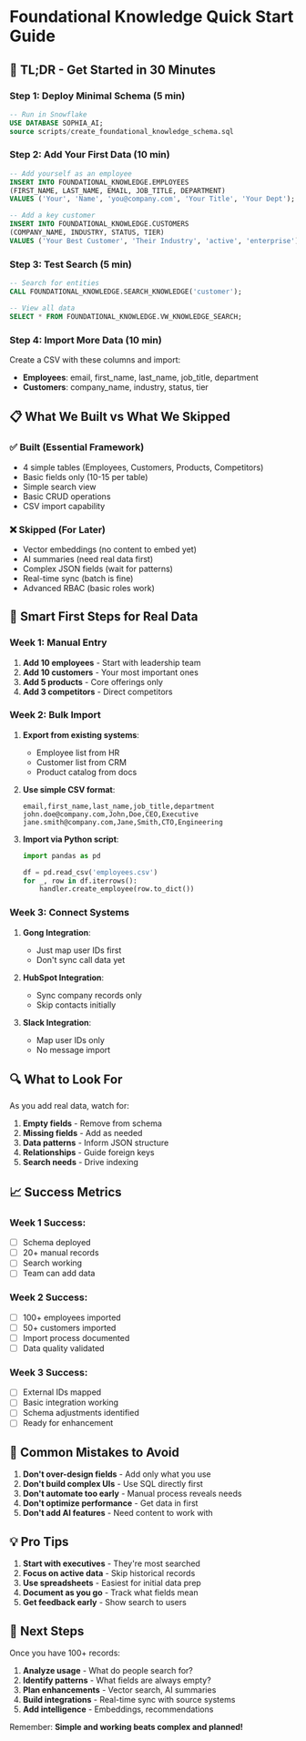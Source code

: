 # Foundational Knowledge Quick Start Guide

## 🚀 TL;DR - Get Started in 30 Minutes

### Step 1: Deploy Minimal Schema (5 min)
```sql
-- Run in Snowflake
USE DATABASE SOPHIA_AI;
source scripts/create_foundational_knowledge_schema.sql
```

### Step 2: Add Your First Data (10 min)
```sql
-- Add yourself as an employee
INSERT INTO FOUNDATIONAL_KNOWLEDGE.EMPLOYEES 
(FIRST_NAME, LAST_NAME, EMAIL, JOB_TITLE, DEPARTMENT)
VALUES ('Your', 'Name', 'you@company.com', 'Your Title', 'Your Dept');

-- Add a key customer
INSERT INTO FOUNDATIONAL_KNOWLEDGE.CUSTOMERS 
(COMPANY_NAME, INDUSTRY, STATUS, TIER)
VALUES ('Your Best Customer', 'Their Industry', 'active', 'enterprise');
```

### Step 3: Test Search (5 min)
```sql
-- Search for entities
CALL FOUNDATIONAL_KNOWLEDGE.SEARCH_KNOWLEDGE('customer');

-- View all data
SELECT * FROM FOUNDATIONAL_KNOWLEDGE.VW_KNOWLEDGE_SEARCH;
```

### Step 4: Import More Data (10 min)
Create a CSV with these columns and import:
- **Employees**: email, first_name, last_name, job_title, department
- **Customers**: company_name, industry, status, tier

## 📋 What We Built vs What We Skipped

### ✅ Built (Essential Framework)
- 4 simple tables (Employees, Customers, Products, Competitors)
- Basic fields only (10-15 per table)
- Simple search view
- Basic CRUD operations
- CSV import capability

### ❌ Skipped (For Later)
- Vector embeddings (no content to embed yet)
- AI summaries (need real data first)
- Complex JSON fields (wait for patterns)
- Real-time sync (batch is fine)
- Advanced RBAC (basic roles work)

## 🎯 Smart First Steps for Real Data

### Week 1: Manual Entry
1. **Add 10 employees** - Start with leadership team
2. **Add 10 customers** - Your most important ones
3. **Add 5 products** - Core offerings only
4. **Add 3 competitors** - Direct competitors

### Week 2: Bulk Import
1. **Export from existing systems**:
   - Employee list from HR
   - Customer list from CRM
   - Product catalog from docs

2. **Use simple CSV format**:
   ```csv
   email,first_name,last_name,job_title,department
   john.doe@company.com,John,Doe,CEO,Executive
   jane.smith@company.com,Jane,Smith,CTO,Engineering
   ```

3. **Import via Python script**:
   ```python
   import pandas as pd
   
   df = pd.read_csv('employees.csv')
   for _, row in df.iterrows():
       handler.create_employee(row.to_dict())
   ```

### Week 3: Connect Systems
1. **Gong Integration**:
   - Just map user IDs first
   - Don't sync call data yet

2. **HubSpot Integration**:
   - Sync company records only
   - Skip contacts initially

3. **Slack Integration**:
   - Map user IDs only
   - No message import

## 🔍 What to Look For

As you add real data, watch for:
1. **Empty fields** - Remove from schema
2. **Missing fields** - Add as needed
3. **Data patterns** - Inform JSON structure
4. **Relationships** - Guide foreign keys
5. **Search needs** - Drive indexing

## 📈 Success Metrics

### Week 1 Success:
- [ ] Schema deployed
- [ ] 20+ manual records
- [ ] Search working
- [ ] Team can add data

### Week 2 Success:
- [ ] 100+ employees imported
- [ ] 50+ customers imported
- [ ] Import process documented
- [ ] Data quality validated

### Week 3 Success:
- [ ] External IDs mapped
- [ ] Basic integration working
- [ ] Schema adjustments identified
- [ ] Ready for enhancement

## 🚫 Common Mistakes to Avoid

1. **Don't over-design fields** - Add only what you use
2. **Don't build complex UIs** - Use SQL directly first
3. **Don't automate too early** - Manual process reveals needs
4. **Don't optimize performance** - Get data in first
5. **Don't add AI features** - Need content to work with

## 💡 Pro Tips

1. **Start with executives** - They're most searched
2. **Focus on active data** - Skip historical records
3. **Use spreadsheets** - Easiest for initial data prep
4. **Document as you go** - Track what fields mean
5. **Get feedback early** - Show search to users

## 🎉 Next Steps

Once you have 100+ records:
1. **Analyze usage** - What do people search for?
2. **Identify patterns** - What fields are always empty?
3. **Plan enhancements** - Vector search, AI summaries
4. **Build integrations** - Real-time sync with source systems
5. **Add intelligence** - Embeddings, recommendations

Remember: **Simple and working beats complex and planned!** 